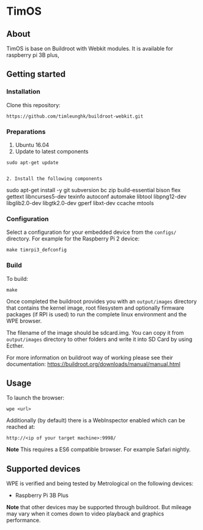 TimOS
=====


## About
TimOS is base on Buildroot with Webkit modules. It is available for raspberry pi 3B plus,

## Getting started

### Installation

Clone this repository:
```
https://github.com/timleunghk/buildroot-webkit.git
```
### Preparations

1. Ubuntu 16.04
2. Update to latest components
```
sudo apt-get update 


2. Install the following components

```
sudo apt-get install -y git subversion bc zip build-essential bison flex gettext libncurses5-dev texinfo autoconf automake libtool libpng12-dev libglib2.0-dev libgtk2.0-dev gperf libxt-dev ccache mtools


### Configuration

Select a configuration for your embedded device from the `configs/` directory. For example for the Raspberry Pi 2 device:
```
make timrpi3_defconfig
```


### Build
To build:
```
make
```

Once completed the buildroot provides you with an `output/images` directory that contains the kernel image, root filesystem and optionally firmware packages (if RPI is used) to run the complete linux environment and the WPE browser.

The filename of the image should be sdcard.img. You can copy it from `output/images` directory to other folders and write it into SD Card by using Ecther.

For more information on buildroot way of working please see their documentation: https://buildroot.org/downloads/manual/manual.html

## Usage
To launch the browser:
```
wpe <url>
```

Additionally (by default) there is a WebInspector enabled which can be reached at:
```
http://<ip of your target machine>:9998/
```

**Note** This requires a ES6 compatible browser. For example Safari nightly. 

## Supported devices

WPE is verified and being tested by Metrological on the following devices:

 - Raspberry Pi 3B Plus


**Note** that other devices may be supported through buildroot. But mileage may vary when it comes down to video playback and graphics performance.
